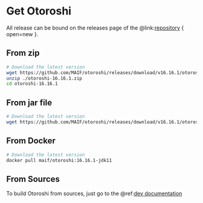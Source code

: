 # Get Otoroshi

All release can be bound on the releases page of the @link:[repository](https://github.com/MAIF/otoroshi/releases) { open=new }.

## From zip

```sh
# Download the latest version
wget https://github.com/MAIF/otoroshi/releases/download/v16.16.1/otoroshi-16.16.1.zip
unzip ./otoroshi-16.16.1.zip
cd otoroshi-16.16.1
```

## From jar file

```sh
# Download the latest version
wget https://github.com/MAIF/otoroshi/releases/download/v16.16.1/otoroshi.jar
```

## From Docker

```sh
# Download the latest version
docker pull maif/otoroshi:16.16.1-jdk11
```

## From Sources

To build Otoroshi from sources, just go to the @ref:[dev documentation](../dev.md)
